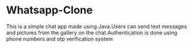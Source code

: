 # Whatsapp-Clone
This is a simple chat app made using Java.Users can send text messages and pictures from the gallery on the chat.Authentication is done using phone numbers and otp verification system
